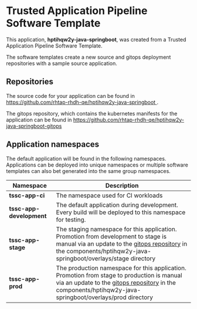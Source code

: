 # Trusted Application Pipeline Software Template

This application, **hptihqw2y-java-springboot**, was created from a Trusted Application Pipeline Software Template.

The software templates create a new source and gitops deployment repositories with a sample source application. 

## Repositories

The source code for your application can be found in [https://github.com/rhtap-rhdh-qe/hptihqw2y-java-springboot ](https://github.com/rhtap-rhdh-qe/hptihqw2y-java-springboot ).
 
The gitops repository, which contains the kubernetes manifests for the application can be found in 
[https://github.com/rhtap-rhdh-qe/hptihqw2y-java-springboot-gitops ](https://github.com/rhtap-rhdh-qe/hptihqw2y-java-springboot-gitops ) 

## Application namespaces 

The default application will be found in the following namespaces. Applications can be deployed into unique namespaces or multiple software templates can also bet generated into the same group namespaces.  

|  Namespace   |  Description   |  
| -------- | -------- |
| **tssc-app-ci** | The namespace used for CI workloads |
| **tssc-app-development** | The default application during development. Every build will be deployed to this namespace for testing. |
| **tssc-app-stage** | The staging namespace for this application. Promotion from development to stage is manual via an update to the [gitops repository](https://github.com/rhtap-rhdh-qe/hptihqw2y-java-springboot-gitops ) in the components/hptihqw2y-java-springboot/overlays/stage directory |
| **tssc-app-prod** | The production namespace for this application. Promotion from stage to production is manual via an update to the [gitops repository](https://github.com/rhtap-rhdh-qe/hptihqw2y-java-springboot-gitops ) in the components/hptihqw2y-java-springboot/overlays/prod directory |